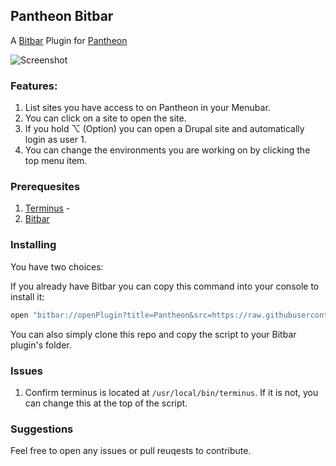 ## Pantheon Bitbar


A [Bitbar](https://getbitbar.com/) Plugin for [Pantheon](https://pantheon.io/)


![Screenshot](https://i.imgur.com/VYBizXY.png)

### Features: 

1. List sites you have access to on Pantheon in your Menubar.
2. You can click on a site to open the site.
3. If you hold ⌥ (Option) you can open a Drupal site and automatically login as user 1.
4. You can change the environments you are working on by clicking the top menu item.


### Prerequesites

1. [Terminus](https://github.com/pantheon-systems/terminus/) - 
2. [Bitbar](https://getbitbar.com/)


### Installing

You have two choices:

If you already have Bitbar you can copy this command into your console to install it:
```bash
open "bitbar://openPlugin?title=Pantheon&src=https://raw.githubusercontent.com/derimagia/pantheon-bitbar/master/pantheon-list-sites.1h.php"
```

You can also simply clone this repo and copy the script to your Bitbar plugin's folder.

### Issues

1. Confirm terminus is located at `/usr/local/bin/terminus`. If it is not, you can change this at the top of the script.

### Suggestions

Feel free to open any issues or pull reuqests to contribute.

